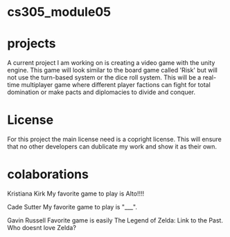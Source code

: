 # cs305_module05

# projects
A current project I am working on is creating a video game with the unity engine. This game will look similar to the board game called 'Risk' but will not use the turn-based system or the dice roll system. This will be a real-time multiplayer game where different player factions can fight for total domination or make pacts and diplomacies to divide and conquer.

# License
For this project the main license need is a copright license. This will ensure that no other developers can dublicate my work and show it as their own.


# colaborations

Kristiana Kirk
My favorite game to play is Alto!!!!

Cade Sutter
My favorite game to play is "___".

Gavin Russell
Favorite game is easily The Legend of Zelda: Link to the Past. Who doesnt love Zelda?

